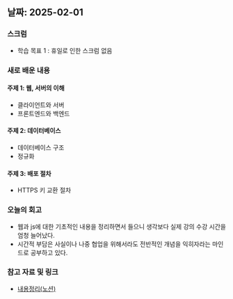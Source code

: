 ## 날짜: 2025-02-01

### 스크럼
- 학습 목표 1 : 휴일로 인한 스크럼 없음

### 새로 배운 내용
#### 주제 1: 웹, 서버의 이해
- 클라이언트와 서버
- 프론트엔드와 백엔드

#### 주제 2: 데이터베이스
- 데이터베이스 구조
- 정규화

#### 주제 3: 배포 절차
- HTTPS 키 교환 절차

### 오늘의 회고
- 웹과 js에 대한 기초적인 내용을 정리하면서 들으니 생각보다 실제 강의 수강 시간을 엄청 늘어났다.
- 시간적 부담은 사실이나 나중 협업을 위해서라도 전반적인 개념을 익히자라는 마인드로 공부하고 있다.

### 참고 자료 및 링크
- [내용정리(노션)](https://www.notion.so/250201-18d75a6ebc0a80548c60e33b6a4e9d0c?pvs=4)
